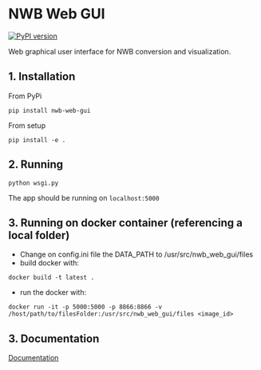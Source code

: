 # NWB Web GUI

[![PyPI version](https://badge.fury.io/py/nwb-web-gui.svg)](https://badge.fury.io/py/nwb-web-gui)

Web graphical user interface for NWB conversion and visualization.

## 1. Installation
From PyPi
```
pip install nwb-web-gui
```

From setup
```
pip install -e .
```

## 2. Running
```
python wsgi.py
```

The app should be running on `localhost:5000`

## 3. Running on docker container (referencing a local folder)

- Change on config.ini file the DATA_PATH to /usr/src/nwb_web_gui/files  
- build docker with:
```
docker build -t latest . 
```
- run the docker with:
```
docker run -it -p 5000:5000 -p 8866:8866 -v /host/path/to/filesFolder:/usr/src/nwb_web_gui/files <image_id>
```


## 3. Documentation

[Documentation](https://github.com/catalystneuro/nwb-web-gui/tree/master/documentation)
